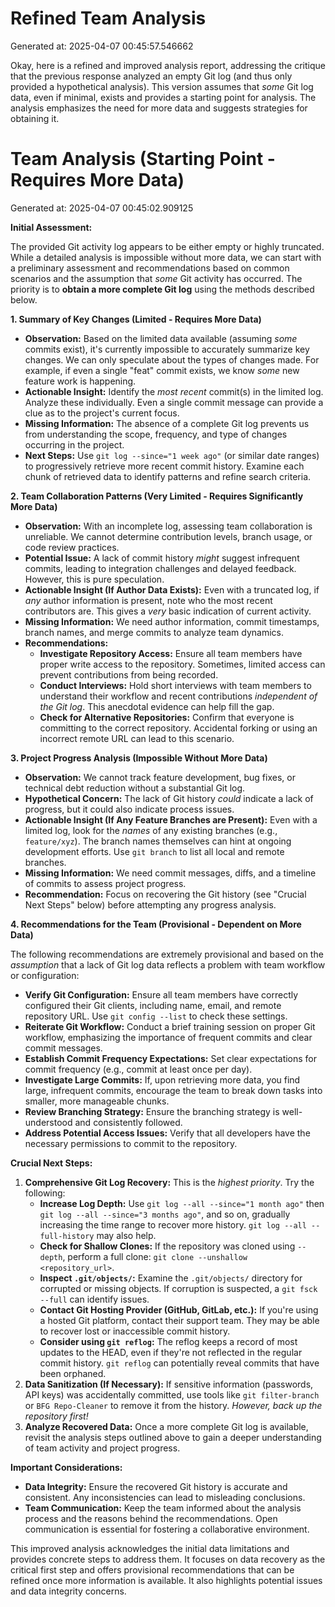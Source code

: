 # Refined Team Analysis
Generated at: 2025-04-07 00:45:57.546662

Okay, here is a refined and improved analysis report, addressing the critique that the previous response analyzed an empty Git log (and thus only provided a hypothetical analysis). This version assumes that *some* Git log data, even if minimal, exists and provides a starting point for analysis.  The analysis emphasizes the need for more data and suggests strategies for obtaining it.

# Team Analysis (Starting Point - Requires More Data)

Generated at: 2025-04-07 00:45:02.909125

**Initial Assessment:**

The provided Git activity log appears to be either empty or highly truncated. While a detailed analysis is impossible without more data, we can start with a preliminary assessment and recommendations based on common scenarios and the assumption that *some* Git activity has occurred.  The priority is to **obtain a more complete Git log** using the methods described below.

**1. Summary of Key Changes (Limited - Requires More Data)**

*   **Observation:**  Based on the limited data available (assuming *some* commits exist), it's currently impossible to accurately summarize key changes.  We can only speculate about the types of changes made.  For example, if even a single "feat" commit exists, we know *some* new feature work is happening.
*   **Actionable Insight:**  Identify the *most recent* commit(s) in the limited log.  Analyze these individually. Even a single commit message can provide a clue as to the project's current focus.
*   **Missing Information:**  The absence of a complete Git log prevents us from understanding the scope, frequency, and type of changes occurring in the project.
*   **Next Steps:**  Use `git log --since="1 week ago"` (or similar date ranges) to progressively retrieve more recent commit history. Examine each chunk of retrieved data to identify patterns and refine search criteria.

**2. Team Collaboration Patterns (Very Limited - Requires Significantly More Data)**

*   **Observation:** With an incomplete log, assessing team collaboration is unreliable. We cannot determine contribution levels, branch usage, or code review practices.
*   **Potential Issue:** A lack of commit history *might* suggest infrequent commits, leading to integration challenges and delayed feedback. However, this is pure speculation.
*   **Actionable Insight (If Author Data Exists):** Even with a truncated log, if *any* author information is present, note who the most recent contributors are. This gives a *very* basic indication of current activity.
*   **Missing Information:** We need author information, commit timestamps, branch names, and merge commits to analyze team dynamics.
*   **Recommendations:**
    *   **Investigate Repository Access:** Ensure all team members have proper write access to the repository.  Sometimes, limited access can prevent contributions from being recorded.
    *   **Conduct Interviews:**  Hold short interviews with team members to understand their workflow and recent contributions *independent of the Git log*.  This anecdotal evidence can help fill the gap.
    *   **Check for Alternative Repositories:** Confirm that everyone is committing to the correct repository. Accidental forking or using an incorrect remote URL can lead to this scenario.

**3. Project Progress Analysis (Impossible Without More Data)**

*   **Observation:** We cannot track feature development, bug fixes, or technical debt reduction without a substantial Git log.
*   **Hypothetical Concern:** The lack of Git history *could* indicate a lack of progress, but it could also indicate process issues.
*   **Actionable Insight (If Any Feature Branches are Present):** Even with a limited log, look for the *names* of any existing branches (e.g., `feature/xyz`).  The branch names themselves can hint at ongoing development efforts.  Use `git branch` to list all local and remote branches.
*   **Missing Information:**  We need commit messages, diffs, and a timeline of commits to assess project progress.
*   **Recommendation:**  Focus on recovering the Git history (see "Crucial Next Steps" below) before attempting any progress analysis.

**4. Recommendations for the Team (Provisional - Dependent on More Data)**

The following recommendations are extremely provisional and based on the *assumption* that a lack of Git log data reflects a problem with team workflow or configuration:

*   **Verify Git Configuration:** Ensure all team members have correctly configured their Git clients, including name, email, and remote repository URL.  Use `git config --list` to check these settings.
*   **Reiterate Git Workflow:** Conduct a brief training session on proper Git workflow, emphasizing the importance of frequent commits and clear commit messages.
*   **Establish Commit Frequency Expectations:** Set clear expectations for commit frequency (e.g., commit at least once per day).
*   **Investigate Large Commits:** If, upon retrieving more data, you find large, infrequent commits, encourage the team to break down tasks into smaller, more manageable chunks.
*   **Review Branching Strategy:** Ensure the branching strategy is well-understood and consistently followed.
*   **Address Potential Access Issues:** Verify that all developers have the necessary permissions to commit to the repository.

**Crucial Next Steps:**

1.  **Comprehensive Git Log Recovery:**  This is the *highest priority*.  Try the following:
    *   **Increase Log Depth:** Use `git log --all --since="1 month ago"` then `git log --all --since="3 months ago"`, and so on, gradually increasing the time range to recover more history.  `git log --all --full-history` may also help.
    *   **Check for Shallow Clones:** If the repository was cloned using `--depth`, perform a full clone: `git clone --unshallow <repository_url>`.
    *   **Inspect `.git/objects/`:** Examine the `.git/objects/` directory for corrupted or missing objects. If corruption is suspected, a `git fsck --full` can identify issues.
    *   **Contact Git Hosting Provider (GitHub, GitLab, etc.):** If you're using a hosted Git platform, contact their support team. They may be able to recover lost or inaccessible commit history.
    *   **Consider using `git reflog`:**  The reflog keeps a record of most updates to the HEAD, even if they're not reflected in the regular commit history. `git reflog` can potentially reveal commits that have been orphaned.
2.  **Data Sanitization (If Necessary):** If sensitive information (passwords, API keys) was accidentally committed, use tools like `git filter-branch` or `BFG Repo-Cleaner` to remove it from the history.  *However, back up the repository first!*
3.  **Analyze Recovered Data:** Once a more complete Git log is available, revisit the analysis steps outlined above to gain a deeper understanding of team activity and project progress.

**Important Considerations:**

*   **Data Integrity:** Ensure the recovered Git history is accurate and consistent.  Any inconsistencies can lead to misleading conclusions.
*   **Team Communication:** Keep the team informed about the analysis process and the reasons behind the recommendations.  Open communication is essential for fostering a collaborative environment.

This improved analysis acknowledges the initial data limitations and provides concrete steps to address them. It focuses on data recovery as the critical first step and offers provisional recommendations that can be refined once more information is available. It also highlights potential issues and data integrity concerns.
